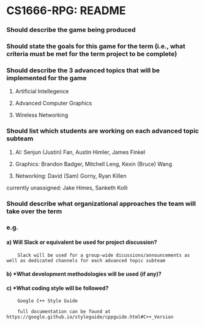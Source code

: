 # CS1666-RPG: README

### Should describe the game being produced
### Should state the goals for this game for the term (i.e., what criteria must be met for the term project to be complete)
### Should describe the 3 advanced topics that will be implemented for the game

1. Artificial Intellegence

2. Advanced Computer Graphics

3. Wireless Networking

### Should list which students are working on each advanced topic subteam

1. AI: Senjun (Justin) Fan, Austin Himler, James Finkel

2. Graphics: Brandon Badger, Mitchell Leng, Kexin (Bruce) Wang

3. Networking: David (Sam) Gorny, Ryan Killen

currently unassigned: Jake Himes, Sanketh Kolli

### Should describe what organizational approaches the team will take over the term
### e.g. 
####    a) Will Slack or equivalent be used for project discussion? 

        Slack will be used for a group-wide dicussions/announcements as well as dedicated channels for each advanced topic subteam
        
####    b) *What development methodologies will be used (if any)?  

####    c) *What coding style will be followed?

        Google C++ Style Guide
        
        full documentation can be found at https://google.github.io/styleguide/cppguide.html#C++_Version
